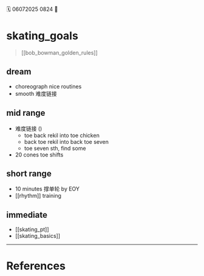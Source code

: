 🗓️ 06072025 0824
📎

# skating_goals
> [[bob_bowman_golden_rules]]

## dream
- choreograph nice routines
- smooth 难度链接 
## mid range
- 难度链接 ()
	- toe back rekil into toe chicken
	- back toe rekil into back toe seven
	- toe seven sth, find some 
- 20 cones toe shifts 
## short range
- 10 minutes 撑单轮 by EOY
- [[rhythm]] training
## immediate
- [[skating_pt]]
- [[skating_basics]]

---
# References

